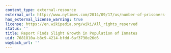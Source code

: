 ```yaml
---
content_type: external-resource
external_url: http://www.nytimes.com/2014/09/17/us/number-of-prisoners-in-us-grew-slightly-in-2013-report-finds.html?smprod=nytcore-ipad&smid=nytcore-ipad-share&_r=0
has_external_license_warning: true
license: https://en.wikipedia.org/wiki/All_rights_reserved
status: ''
title: Report Finds Slight Growth in Population of Inmates
uid: 7681810a-b8c9-4214-bfdd-6af3730e26d6
wayback_url: ''
---
```

